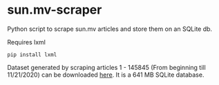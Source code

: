 # sun.mv-scraper

Python script to scrape sun.mv articles and store them on an SQLite db.

Requires lxml

`pip install lxml`

Dataset generated by scraping articles 1 - 145845 (From beginning till 11/21/2020) can be downloaded [here](https://drive.google.com/file/d/14e4kO6nxFIK1NBwBUx8HVGKxRHPKvWC4/view?usp=sharing). It is a 641 MB SQLite database.
